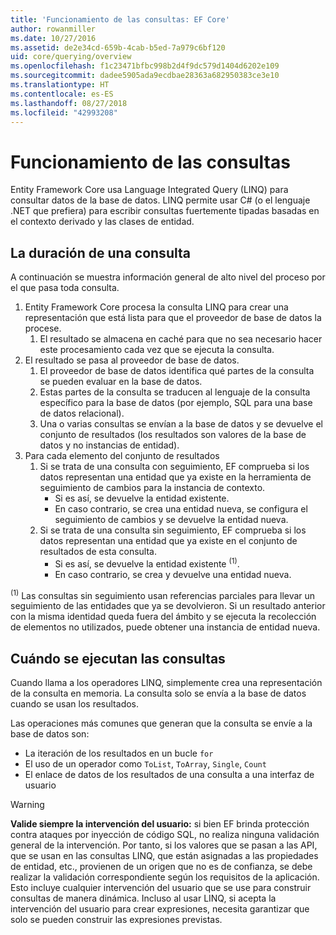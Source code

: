 ```yaml
---
title: 'Funcionamiento de las consultas: EF Core'
author: rowanmiller
ms.date: 10/27/2016
ms.assetid: de2e34cd-659b-4cab-b5ed-7a979c6bf120
uid: core/querying/overview
ms.openlocfilehash: f1c23471bfbc998b2d4f9dc579d1404d6202e109
ms.sourcegitcommit: dadee5905ada9ecdbae28363a682950383ce3e10
ms.translationtype: HT
ms.contentlocale: es-ES
ms.lasthandoff: 08/27/2018
ms.locfileid: "42993208"
---
```

# <a name="how-queries-work"></a>Funcionamiento de las consultas

Entity Framework Core usa Language Integrated Query (LINQ) para consultar datos de la base de datos. LINQ permite usar C# (o el lenguaje .NET que prefiera) para escribir consultas fuertemente tipadas basadas en el contexto derivado y las clases de entidad.

## <a name="the-life-of-a-query"></a>La duración de una consulta

A continuación se muestra información general de alto nivel del proceso por el que pasa toda consulta.

1. Entity Framework Core procesa la consulta LINQ para crear una representación que está lista para que el proveedor de base de datos la procese.
   1. El resultado se almacena en caché para que no sea necesario hacer este procesamiento cada vez que se ejecuta la consulta.
2. El resultado se pasa al proveedor de base de datos.
   1. El proveedor de base de datos identifica qué partes de la consulta se pueden evaluar en la base de datos.
   2. Estas partes de la consulta se traducen al lenguaje de la consulta específico para la base de datos (por ejemplo, SQL para una base de datos relacional).
   3. Una o varias consultas se envían a la base de datos y se devuelve el conjunto de resultados (los resultados son valores de la base de datos y no instancias de entidad).
3. Para cada elemento del conjunto de resultados
   1. Si se trata de una consulta con seguimiento, EF comprueba si los datos representan una entidad que ya existe en la herramienta de seguimiento de cambios para la instancia de contexto.
      * Si es así, se devuelve la entidad existente.
      * En caso contrario, se crea una entidad nueva, se configura el seguimiento de cambios y se devuelve la entidad nueva.
   2. Si se trata de una consulta sin seguimiento, EF comprueba si los datos representan una entidad que ya existe en el conjunto de resultados de esta consulta.
      * Si es así, se devuelve la entidad existente <sup>(1)</sup>.
      * En caso contrario, se crea y devuelve una entidad nueva.

<sup>(1)</sup> Las consultas sin seguimiento usan referencias parciales para llevar un seguimiento de las entidades que ya se devolvieron. Si un resultado anterior con la misma identidad queda fuera del ámbito y se ejecuta la recolección de elementos no utilizados, puede obtener una instancia de entidad nueva.

## <a name="when-queries-are-executed"></a>Cuándo se ejecutan las consultas

Cuando llama a los operadores LINQ, simplemente crea una representación de la consulta en memoria. La consulta solo se envía a la base de datos cuando se usan los resultados.

Las operaciones más comunes que generan que la consulta se envíe a la base de datos son:
* La iteración de los resultados en un bucle `for`
* El uso de un operador como `ToList`, `ToArray`, `Single`, `Count`
* El enlace de datos de los resultados de una consulta a una interfaz de usuario

> [!WARNING]  
> **Valide siempre la intervención del usuario:** si bien EF brinda protección contra ataques por inyección de código SQL, no realiza ninguna validación general de la intervención. Por tanto, si los valores que se pasan a las API, que se usan en las consultas LINQ, que están asignadas a las propiedades de entidad, etc., provienen de un origen que no es de confianza, se debe realizar la validación correspondiente según los requisitos de la aplicación. Esto incluye cualquier intervención del usuario que se use para construir consultas de manera dinámica. Incluso al usar LINQ, si acepta la intervención del usuario para crear expresiones, necesita garantizar que solo se pueden construir las expresiones previstas.
